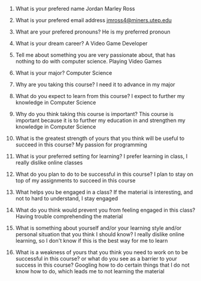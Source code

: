 
1. What is your prefered name
Jordan Marley Ross

1. What is your prefered email address
jmross4@miners.utep.edu

1. What are your prefered pronouns?
He is my preferred pronoun

1. What is your dream career?
A Video Game Developer

1. Tell me about something you are very passionate about, that has nothing to do with computer science.
Playing Video Games

1. What is your major?
Computer Science

1. Why are you taking this course?
I need it to advance in my major

1. What do you expect to learn from this course?
I expect to further my knowledge in Computer Science

1. Why do you think taking this course is important?
This course is important because it is to further my education in and strengthen my knowledge in Computer Science

1. What is the greatest strength of yours that you think will be useful to succeed in this course?
My passion for programming 

1. What is your preferred setting for learning?
I prefer learning in class, I really dislike online classes

1. What do you plan to do to be successful in this course?
I plan to stay on top of my assignments to succeed in this course

1. What helps you be engaged in a class?
If the material is interesting, and not to hard to understand, I stay engaged

1. What do you think would prevent you from feeling engaged in this class?
Having trouble comprehending the material 

1. What is something about yourself and/or your learning style and/or personal situation that you think I should know?
I really dislike online learning, so I don't know if this is the best way for me to learn

1. What is a weakness of yours that you think you need to work on to be successful in this course? or what do you see as a barrier to your success in this course?
Googling how to do certain things that I do not know how to do, which leads me to not learning the material
